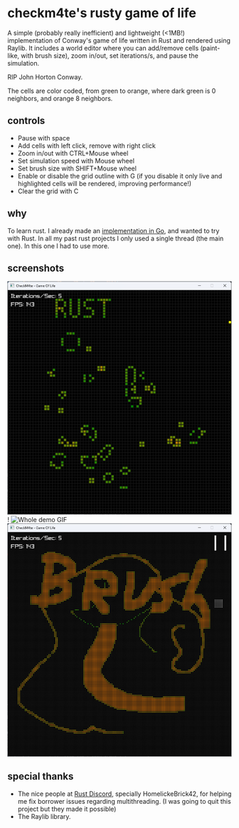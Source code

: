 # checkm4te's rusty game of life
A simple (probably really inefficient) and lightweight (<1MB!) implementation of Conway's game of life written in Rust and rendered using Raylib. It includes a world editor where you can add/remove cells (paint-like, with brush size), zoom in/out, set iterations/s, and pause the simulation.

RIP John Horton Conway.

The cells are color coded, from green to orange, where dark green is 0 neighbors, and orange 8 neighbors.

## controls
- Pause with space
- Add cells with left click, remove with right click
- Zoom in/out with CTRL+Mouse wheel
- Set simulation speed with Mouse wheel
- Set brush size with SHIFT+Mouse wheel
- Enable or disable the grid outline with G (if you disable it only live and highlighted cells will be rendered, improving performance!)
- Clear the grid with C

## why
To learn rust. I already made an [implementation in Go](https://github.com/checkm4ted/gameoflife), and wanted to try with Rust. In all my past rust projects I only used a single thread (the main one). In this one I had to use more.

## screenshots
![Screenshot](image.png)!
![Whole demo GIF](gif.gif)
![Brush size demo](image-1.png)

## special thanks
- The nice people at [Rust Discord](https://discord.gg/rust-lang-community), specially HomelickeBrick42, for helping me fix borrower issues regarding multithreading.  (I was going to quit this project but they made it possible) 
- The Raylib library.